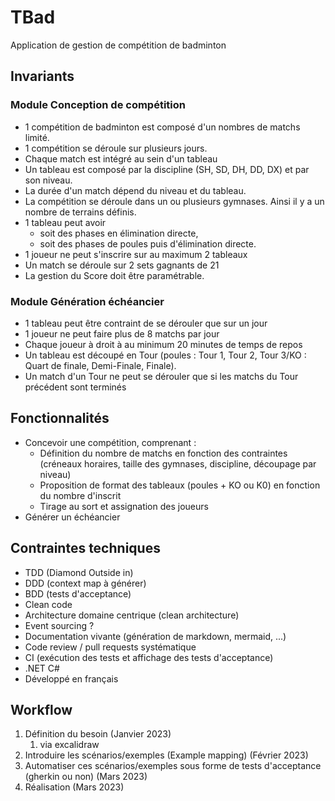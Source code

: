 # TBad
Application de gestion de compétition de badminton

## Invariants
### Module Conception de compétition
- 1 compétition de badminton est composé d'un nombres de matchs limité. 
- 1 compétition se déroule sur plusieurs jours.
- Chaque match est intégré au sein d'un tableau
- Un tableau est composé par la discipline (SH, SD, DH, DD, DX) et par son niveau.
- La durée d'un match dépend du niveau et du tableau.
- La compétition se déroule dans un ou plusieurs gymnases. Ainsi il y a un nombre de terrains définis.
- 1 tableau peut avoir 
  - soit des phases en élimination directe, 
  - soit des phases de poules puis d'élimination directe.
- 1 joueur ne peut s'inscrire sur au maximum 2 tableaux
- Un match se déroule sur 2 sets gagnants de 21
- La gestion du Score doit être paramétrable.

### Module Génération échéancier
- 1 tableau peut être contraint de se dérouler que sur un jour
- 1 joueur ne peut faire plus de 8 matchs par jour
- Chaque joueur à droit à au minimum 20 minutes de temps de repos
- Un tableau est découpé en Tour (poules : Tour 1, Tour 2, Tour 3/KO : Quart de finale, Demi-Finale, Finale).
- Un match d'un Tour ne peut se dérouler que si les matchs du Tour précédent sont terminés

## Fonctionnalités
- Concevoir une compétition, comprenant :
  - Définition du nombre de matchs en fonction des contraintes (créneaux horaires, taille des gymnases, discipline, découpage par niveau)
  - Proposition de format des tableaux (poules + KO ou K0) en fonction du nombre d'inscrit
  - Tirage au sort et assignation des joueurs
- Générer un échéancier

## Contraintes techniques
- TDD (Diamond Outside in)
- DDD (context map à générer)
- BDD (tests d'acceptance)
- Clean code
- Architecture domaine centrique (clean architecture)
- Event sourcing ?
- Documentation vivante (génération de markdown, mermaid, ...)
- Code review / pull requests systématique
- CI (exécution des tests et affichage des tests d'acceptance)
- .NET C#
- Développé en français

## Workflow
1. Définition du besoin (Janvier 2023)
   1. via excalidraw
2. Introduire les scénarios/exemples (Example mapping) (Février 2023)
3. Automatiser ces scénarios/exemples sous forme de tests d'acceptance (gherkin ou non) (Mars 2023)
4. Réalisation (Mars 2023)
